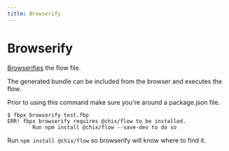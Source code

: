 ```yaml
---
title: Browserify
---
```


# Browserify

[Browserifies](http://browserify.org/) the flow file.

The generated bundle can be included from the browser and executes the flow.


Prior to using this command make sure you're around a package.json file.

```
$ fbpx browserify test.fbp
ERR! fbpx browserify requires @chix/flow to be installed.
        Run npm install @chix/flow --save-dev to do so
```

Run `npm install @chix/flow` so browserify will know where to find it.

